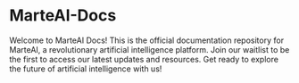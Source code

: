 # MarteAI-Docs
Welcome to MarteAI Docs! This is the official documentation repository for MarteAI, a revolutionary artificial intelligence platform. Join our waitlist to be the first to access our latest updates and resources. Get ready to explore the future of artificial intelligence with us!
